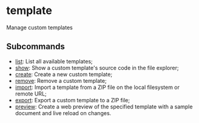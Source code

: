 # template

Manage custom templates

## Subcommands

* [list](ifmd-template-list.md): List all available templates;
* [show](ifmd-template-show.md): Show a custom template's source code in the file explorer;
* [create](ifmd-template-create.md): Create a new custom template;
* [remove](ifmd-template-remove.md): Remove a custom template;
* [import](ifmd-template-import.md): Import a template from a ZIP file on the local filesystem or remote URL;
* [export](ifmd-template-export.md): Export a custom template to a ZIP file;
* [preview](ifmd-template-preview.md): Create a web preview of the specified template with a sample document and live reload on changes.
